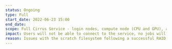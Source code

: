 ```yaml
---
status: Ongoing
type: Full
start_date: 2022-06-23 15:00
end_date: 
scope: Full Cirrus Service - login nodes, compute node (CPU and GPU), all filesystems
impact: Users will not be able to connect to the service, no jobs will run and filesystems are unavailable.   
reason: Issues with the scratch filesystem following a successful RAID card replacement
---
```




